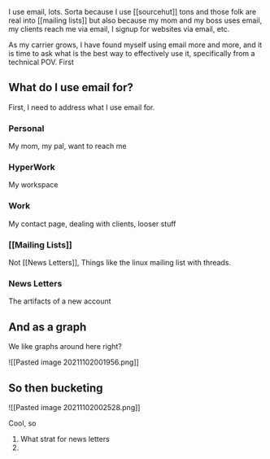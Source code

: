 I use email, lots. Sorta because I use [[sourcehut]] tons and those folk are real into [[mailing lists]] but also because my mom and my boss uses email, my clients reach me via email, I signup for websites via email, etc.

As my carrier grows, I have found myself using email more and more, and it is time to ask what is the best way to effectively use it, specifically from a technical POV. First

## What do I use email for?

First, I need to address what I use email for.

### Personal

My mom, my pal, want to reach me

### HyperWork

My workspace

### Work

My contact page, dealing with clients, looser stuff

### [[Mailing Lists]]

Not [[News Letters]], Things like the linux mailing list with threads.

### News Letters

The artifacts of a new account

## And as a graph

We like graphs around here right?

![[Pasted image 20211102001956.png]]

## So then bucketing

![[Pasted image 20211102002528.png]]

Cool, so

1. What strat for news letters
2. 